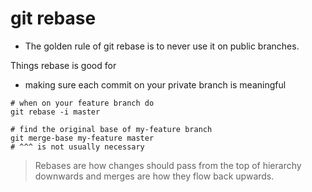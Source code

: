 # git rebase

* The golden rule of git rebase is to never use it on public branches.

Things rebase is good for

* making sure each commit on your private branch is meaningful

```
# when on your feature branch do
git rebase -i master

# find the original base of my-feature branch
git merge-base my-feature master
# ^^^ is not usually necessary

```

> Rebases are how changes should pass from the top of hierarchy downwards and
> merges are how they flow back upwards.

